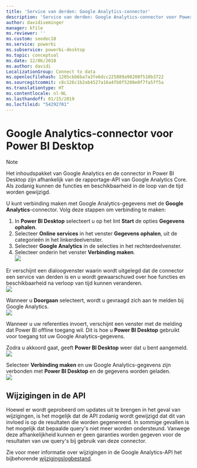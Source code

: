 ```yaml
---
title: 'Service van derden: Google Analytics-connector'
description: 'Service van derden: Google Analytics-connector voor Power BI Desktop'
author: davidiseminger
manager: kfile
ms.reviewer: ''
ms.custom: seodec18
ms.service: powerbi
ms.subservice: powerbi-desktop
ms.topic: conceptual
ms.date: 12/06/2018
ms.author: davidi
LocalizationGroup: Connect to data
ms.openlocfilehash: 1205cbb6ba7a3fe6dcc225889a98208f510b3722
ms.sourcegitcommit: c8c126c1b2ab4527a16a4fb8f5208e0f7fa5ff5a
ms.translationtype: HT
ms.contentlocale: nl-NL
ms.lasthandoff: 01/15/2019
ms.locfileid: "54292701"
---
```

# <a name="google-analytics-connector-for-power-bi-desktop"></a>Google Analytics-connector voor Power BI Desktop
> [!NOTE]
> Het inhoudspakket van Google Analytics en de connector in Power BI Desktop zijn afhankelijk van de rapportage-API van Google Analytics Core. Als zodanig kunnen de functies en beschikbaarheid in de loop van de tijd worden gewijzigd.

U kunt verbinding maken met Google Analytics-gegevens met de **Google Analytics**-connector. Volg deze stappen om verbinding te maken:

1. In **Power BI Desktop** selecteert u op het lint **Start** de opties **Gegevens ophalen**.
2. Selecteer **Online services** in het venster **Gegevens ophalen**, uit de categorieën in het linkerdeelvenster.
3. Selecteer **Google Analytics** in de selecties in het rechterdeelvenster.
4. Selecteer onderin het venster **Verbinding maken**.  
   ![](media/service-google-analytics-connector/tps_googleanalytics_1.png)

Er verschijnt een dialoogvenster waarin wordt uitgelegd dat de connector een service van derden is en u wordt gewaarschuwd over hoe functies en beschikbaarheid na verloop van tijd kunnen veranderen.  
![](media/service-google-analytics-connector/tps_googleanalytics_2.png)

Wanneer u **Doorgaan** selecteert, wordt u gevraagd zich aan te melden bij Google Analytics.  
![](media/service-google-analytics-connector/tps_googleanalytics_3.png)

Wanneer u uw referenties invoert, verschijnt een venster met de melding dat Power BI offline toegang wil. Dit is hoe u **Power BI Desktop** gebruikt voor toegang tot uw Google Analytics-gegevens.  

Zodra u akkoord gaat, geeft **Power BI Desktop** weer dat u bent aangemeld.  
![](media/service-google-analytics-connector/tps_googleanalytics_5.png)

Selecteer **Verbinding maken** en uw Google Analytics-gegevens zijn verbonden met **Power BI Desktop** en de gegevens worden geladen.  
![](media/service-google-analytics-connector/tps_googleanalytics_6.png)

## <a name="changes-to-the-api"></a>Wijzigingen in de API
Hoewel er wordt geprobeerd om updates uit te brengen in het geval van wijzigingen, is het mogelijk dat de API zodanig wordt gewijzigd dat dit van invloed is op de resultaten die worden gegenereerd. In sommige gevallen is het mogelijk dat bepaalde query's niet meer worden ondersteund. Vanwege deze afhankelijkheid kunnen er geen garanties worden gegeven voor de resultaten van uw query's bij gebruik van deze connector.

Zie voor meer informatie over wijzigingen in de Google Analytics-API het bijbehorende [wijzigingslogbestand](https://developers.google.com/analytics/devguides/changelog).

